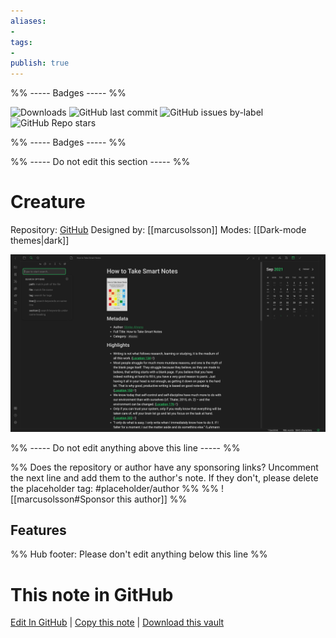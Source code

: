 ```yaml
---
aliases:
- 
tags: 
- 
publish: true
---
```


%% ----- Badges ----- %%

![Downloads](https://img.shields.io/badge/downloads-1920-573E7A?style=for-the-badge&logo=)
![GitHub last commit](https://img.shields.io/github/last-commit/marcusolsson/obsidian-creature-theme?color=573E7A&label=last%20update&logo=github&style=for-the-badge)
![GitHub issues by-label](https://img.shields.io/github/issues/marcusolsson/obsidian-creature-theme/help%20wanted?color=573E7A&logo=github&style=for-the-badge) 
![GitHub Repo stars](https://img.shields.io/github/stars/marcusolsson/obsidian-creature-theme?color=573E7A&logo=github&style=for-the-badge)

%% ----- Badges ----- %%

%% ----- Do not edit this section ----- %%

# Creature

Repository: [GitHub](https://github.com/marcusolsson/obsidian-creature-theme)
Designed by: [[marcusolsson]]
Modes: [[Dark-mode themes|dark]]



![screenshot](https://github.com/marcusolsson/obsidian-creature-theme/raw/main/screenshot.png)

%% ----- Do not edit anything above this line ----- %% 

%% Does the repository or author have any sponsoring links? Uncomment the next line and add them to the author's note. If they don't, please delete the placeholder tag: #placeholder/author %%
%% ![[marcusolsson#Sponsor this author]] %%


## Features



%% Hub footer: Please don't edit anything below this line %%

# This note in GitHub

<span class="git-footer">[Edit In GitHub](https://github.dev/obsidian-community/obsidian-hub/blob/main/02%20-%20Community%20Expansions/02.05%20All%20Community%20Expansions/Themes/Creature.md "git-hub-edit-note") | [Copy this note](https://raw.githubusercontent.com/obsidian-community/obsidian-hub/main/02%20-%20Community%20Expansions/02.05%20All%20Community%20Expansions/Themes/Creature.md "git-hub-copy-note") | [Download this vault](https://github.com/obsidian-community/obsidian-hub/archive/refs/heads/main.zip "git-hub-download-vault") </span>
